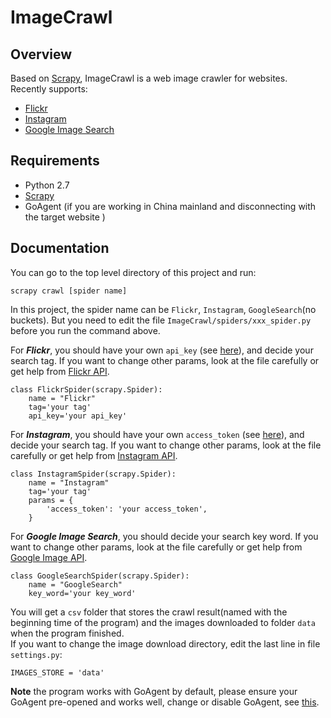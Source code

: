 # ImageCrawl

## Overview
Based on [Scrapy](https://github.com/scrapy/scrapy), ImageCrawl is a web image crawler for websites.   
Recently supports:  

* [Flickr](https://www.flickr.com/)  
* [Instagram](https://instagram.com/)
* [Google Image Search](https://www.google.com/imghp)

## Requirements  
* Python 2.7
* [Scrapy](http://scrapy.org/)
* GoAgent (if you are working in China mainland and disconnecting with the target website )

## Documentation
You can go to the top level directory of this project and run:  

    scrapy crawl [spider name]

In this project, the spider name can be `Flickr`, `Instagram`, `GoogleSearch`(no buckets). But you need to edit the file `ImageCrawl/spiders/xxx_spider.py` before you run the command above.  

For ***Flickr***, you should have your own `api_key` (see [here](https://www.flickr.com/services/apps/create/apply/)), and decide your search tag. If you want to change other params, look at the file carefully or get help from [Flickr API](https://www.flickr.com/services/api/). 

    class FlickrSpider(scrapy.Spider):
        name = "Flickr"
        tag='your tag'
        api_key='your api_key'


For ***Instagram***, you should have your own `access_token` (see [here](http://jelled.com/instagram/access-token)), and decide your search tag. If you want to change other params, look at the file carefully or get help from [Instagram API](https://instagram.com/developer/). 

    class InstagramSpider(scrapy.Spider):
        name = "Instagram"
        tag='your tag'
        params = {
            'access_token': 'your access_token',
        }

For ***Google Image Search***, you should decide your search key word. If you want to change other params, look at the file carefully or get help from [Google Image API](https://developers.google.com/image-search/v1/jsondevguide). 

    class GoogleSearchSpider(scrapy.Spider):
        name = "GoogleSearch"
        key_word='your key_word'

You will get a `csv` folder that stores the crawl result(named with the beginning time of the program) and the images downloaded to folder `data` when the program finished.  
If you want to change the image download directory, edit the last line in file `settings.py`:  

    IMAGES_STORE = 'data'
    
**Note** the program works with GoAgent by default, please ensure your GoAgent pre-opened and works well, change or disable GoAgent, see [this](http://snipplr.com/view/74665/using-goagent-agent-in-scrapy/).